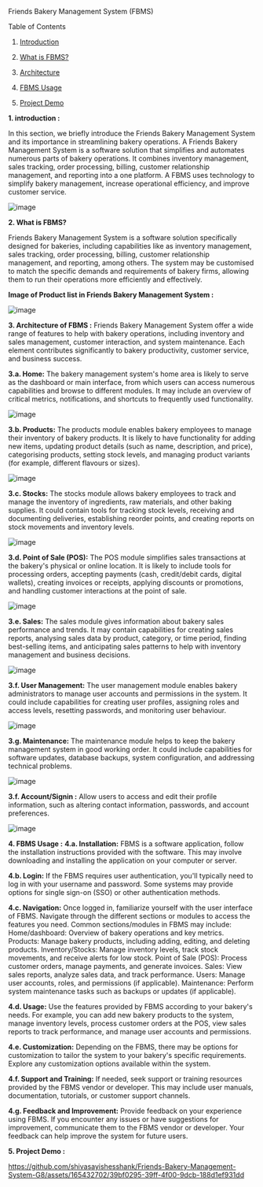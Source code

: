 Friends Bakery Management System (FBMS)

Table of Contents

1. [Introduction](?tab=README.md#introduction)


2. [What is FBMS?](?tab=README.md#What-is-FBMS)

3. [Architecture](?tab=README.md#Architecture)

4. [FBMS Usage](?tab=README.md#FBMS-Usage)

5. [Project Demo](?tab=README.md#Project-Demo)

**1. introduction :**

In this section, we briefly introduce the Friends Bakery Management System and its importance in streamlining bakery operations.
A Friends Bakery Management System is a software solution that simplifies and automates numerous parts of bakery operations. It combines inventory management, sales tracking, order processing, billing, customer relationship management, and reporting into a one platform. A FBMS uses technology to simplify bakery management, increase operational efficiency, and improve customer service.

![image](https://github.com/shivasayishesshank/Friends-Bakery-Management-System-G8/assets/165432702/f1b8a4f9-8e7e-4501-a1d8-49c1e2151b35)


**2. What is FBMS?**

Friends Bakery Management System is a software solution specifically designed for bakeries, including capabilities like as inventory management, sales tracking, order processing, billing, customer relationship management, and reporting, among others. The system may be customised to match the specific demands and requirements of bakery firms, allowing them to run their operations more efficiently and effectively.

**Image of Product list in Friends Bakery Management System :**

![image](https://github.com/shivasayishesshank/Friends-Bakery-Management-System-G8/assets/165432702/3706359b-5c44-47f8-9a2e-f3032f5da417)

**3. Architecture of FBMS :**
Friends Bakery Management System offer a wide range of features to help with bakery operations, including inventory and sales management, customer interaction, and system maintenance. Each element contributes significantly to bakery productivity, customer service, and business success.

   **3.a. Home:** The bakery management system's home area is likely to serve as the dashboard or main interface, from which users can access numerous capabilities    and browse to different modules. It may include an overview of critical metrics, notifications, and shortcuts to frequently used functionality.

   ![image](https://github.com/shivasayishesshank/Friends-Bakery-Management-System-G8/assets/165432702/9e9da416-95b2-4d69-ae84-0ec7585c427a)


   **3.b. Products:** The products module enables bakery employees to manage their inventory of bakery products. It is likely to have functionality for adding new items, updating product details (such as name, description, and price), categorising products, setting stock levels, and managing product variants (for example, different flavours or sizes).

   ![image](https://github.com/shivasayishesshank/Friends-Bakery-Management-System-G8/assets/165432702/748a54fc-aba8-4ad5-baa4-f8110def355d)

   **3.c. Stocks:** The stocks module allows bakery employees to track and manage the inventory of ingredients, raw materials, and other baking supplies. It could contain tools for tracking stock levels, receiving and documenting deliveries, establishing reorder points, and creating reports on stock movements and inventory levels.

   ![image](https://github.com/shivasayishesshank/Friends-Bakery-Management-System-G8/assets/165432702/be878758-e71c-4d4a-81d2-5f51f3cb9ab0)


   **3.d. Point of Sale (POS):** The POS module simplifies sales transactions at the bakery's physical or online location. It is likely to include tools for processing orders, accepting payments (cash, credit/debit cards, digital wallets), creating invoices or receipts, applying discounts or promotions, and handling customer interactions at the point of sale.

   ![image](https://github.com/shivasayishesshank/Friends-Bakery-Management-System-G8/assets/165432702/035a1aad-78bf-469a-a911-9a48335d0f6b)

   **3.e. Sales:** The sales module gives information about bakery sales performance and trends. It may contain capabilities for creating sales reports, analysing sales data by product, category, or time period, finding best-selling items, and anticipating sales patterns to help with inventory management and business decisions.

   ![image](https://github.com/shivasayishesshank/Friends-Bakery-Management-System-G8/assets/165432702/803379d9-8076-40ee-9c27-006cecd5b684)


   **3.f. User Management:** The user management module enables bakery administrators to manage user accounts and permissions in the system. It could include capabilities for creating user profiles, assigning roles and access levels, resetting passwords, and monitoring user behaviour.

   ![image](https://github.com/shivasayishesshank/Friends-Bakery-Management-System-G8/assets/165432702/01f0cf15-7188-4835-b132-e6573a7fbdc1)

   **3.g. Maintenance:** The maintenance module helps to keep the bakery management system in good working order. It could include capabilities for software updates, database backups, system configuration, and addressing technical problems.

   ![image](https://github.com/shivasayishesshank/Friends-Bakery-Management-System-G8/assets/165432702/c5662c91-8fbc-4a8d-a02b-8a804a1485fb)

   **3.f. Account/Signin :** Allow users to access and edit their profile information, such as altering contact information, passwords, and account preferences.

   ![image](https://github.com/shivasayishesshank/Friends-Bakery-Management-System-G8/assets/165432702/e72c70cc-0c2b-4a37-8764-f3004ae059bc)


**4. FBMS Usage :**
   **4.a. Installation:** FBMS is a software application, follow the installation instructions provided with the software. This may involve downloading and installing the application on your computer or server.

  **4.b. Login:** If the FBMS requires user authentication, you'll typically need to log in with your username and password. Some systems may provide options for single sign-on (SSO) or other authentication methods.

**4.c. Navigation:** Once logged in, familiarize yourself with the user interface of FBMS. Navigate through the different sections or modules to access the features you need.
  Common sections/modules in FBMS may include:
  Home/dashboard: Overview of bakery operations and key metrics.
  Products: Manage bakery products, including adding, editing, and deleting products.
  Inventory/Stocks: Manage inventory levels, track stock movements, and receive alerts for low stock.
  Point of Sale (POS): Process customer orders, manage payments, and generate invoices.
  Sales: View sales reports, analyze sales data, and track performance.
  Users: Manage user accounts, roles, and permissions (if applicable).
  Maintenance: Perform system maintenance tasks such as backups or updates (if applicable).

**4.d. Usage:** Use the features provided by FBMS according to your bakery's needs.
For example, you can add new bakery products to the system, manage inventory levels, process customer orders at the POS, view sales reports to track performance, and manage user accounts and permissions.

**4.e. Customization:** Depending on the FBMS, there may be options for customization to tailor the system to your bakery's specific requirements. Explore any customization options available within the system.

**4.f. Support and Training:** If needed, seek support or training resources provided by the FBMS vendor or developer. This may include user manuals, documentation, tutorials, or customer support channels.

**4.g. Feedback and Improvement:** Provide feedback on your experience using FBMS. If you encounter any issues or have suggestions for improvement, communicate them to the FBMS vendor or developer. Your feedback can help improve the system for future users.


**5. Project Demo :**




https://github.com/shivasayishesshank/Friends-Bakery-Management-System-G8/assets/165432702/39bf0295-39ff-4f00-9dcb-188d1ef931dd

